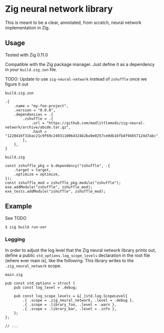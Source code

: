 # Zig neural network library

This is meant to be a clear, annotated, from scratch, neural network implementation in Zig.


## Usage

Tested with Zig 0.11.0

Compatible with the Zig package manager. Just define it as a dependency in your `build.zig.zon` file.

TODO: Update to use `zig-neural-network` instead of `zshuffle` once we figure it out

`build.zig.zon`
```zig
.{
    .name = "my-foo-project",
    .version = "0.0.0",
    .dependencies = .{
        .zshuffle = .{
            .url = "https://github.com/madlittlemods/zig-neural-network/archive/abcde.tar.gz",
            .hash = "1220416f31bac21c9f69c2493110064324b2ba9e0257ce0db16fb4f94657124d7abc",
        },
    },
}
```

`build.zig`
```zig
const zshuffle_pkg = b.dependency("zshuffle", .{
    .target = target,
    .optimize = optimize,
});
const zshuffle_mod = zshuffle_pkg.module("zshuffle");
exe.addModule("zshuffle", zshuffle_mod);
exe_tests.addModule("zshuffle", zshuffle_mod);
```


## Example

See TODO

```sh
$ zig build run-xor
```


### Logging

In order to adjust the log level that the Zig neural network library prints out, define
a public `std_options.log_scope_levels` declaration in the root file (where ever main
is), like the following. This library writes to the `.zig_neural_network` scope.

`main.zig`
```zig
pub const std_options = struct {
    pub const log_level = .debug;

    pub const log_scope_levels = &[_]std.log.ScopeLevel{
        .{ .scope = .zig_neural_network, .level = .debug },
        .{ .scope = .library_foo, .level = .warn },
        .{ .scope = .library_bar, .level = .info },
    };
};

// ...
```
